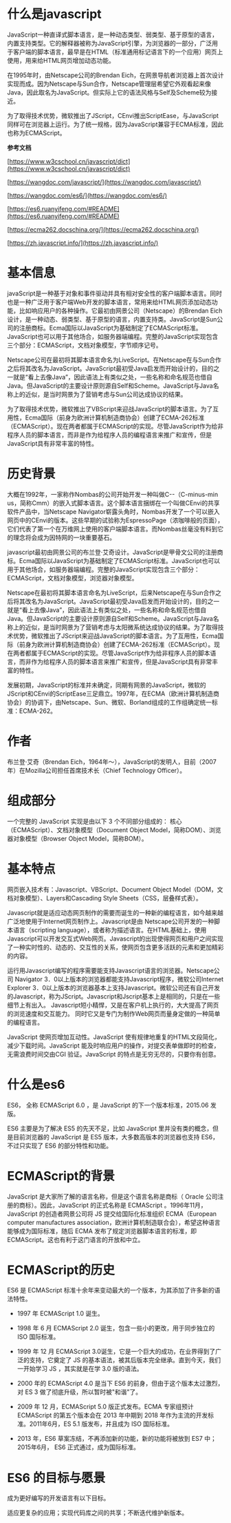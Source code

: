 # 什么是javascript

JavaScript一种直译式脚本语言，是一种动态类型、弱类型、基于原型的语言，内置支持类型。它的解释器被称为JavaScript引擎，为浏览器的一部分，广泛用于客户端的脚本语言，最早是在HTML（标准通用标记语言下的一个应用）网页上使用，用来给HTML网页增加动态功能。

在1995年时，由Netscape公司的Brendan Eich，在网景导航者浏览器上首次设计实现而成。因为Netscape与Sun合作，Netscape管理层希望它外观看起来像Java，因此取名为JavaScript。但实际上它的语法风格与Self及Scheme较为接近。

为了取得技术优势，微软推出了JScript，CEnvi推出ScriptEase，与JavaScript同样可在浏览器上运行。为了统一规格，因为JavaScript兼容于ECMA标准，因此也称为ECMAScript。

**参考文档**

[https://www.w3cschool.cn/javascript/dict](https://www.w3cschool.cn/javascript/dict)

[https://wangdoc.com/javascript/](https://wangdoc.com/javascript/)

[https://wangdoc.com/es6/](https://wangdoc.com/es6/)

[https://es6.ruanyifeng.com/#README](https://es6.ruanyifeng.com/#README)

[https://ecma262.docschina.org/](https://ecma262.docschina.org/)

[https://zh.javascript.info/](https://zh.javascript.info/)

# 基本信息

javaScript是一种基于对象和事件驱动并具有相对安全性的客户端脚本语言。同时也是一种广泛用于客户端Web开发的脚本语言，常用来给HTML网页添加动态功能，比如响应用户的各种操作。它最初由网景公司（Netscape）的Brendan Eich设计，是一种动态、弱类型、基于原型的语言，内置支持类。JavaScript是Sun公司的注册商标。Ecma国际以JavaScript为基础制定了ECMAScript标准。JavaScript也可以用于其他场合，如服务器端编程。完整的JavaScript实现包含三个部分：ECMAScript，文档对象模型，字节顺序记号。

Netscape公司在最初将其脚本语言命名为LiveScript。在Netscape在与Sun合作之后将其改名为JavaScript。JavaScript最初受Java启发而开始设计的，目的之一就是“看上去像Java”，因此语法上有类似之处，一些名称和命名规范也借自Java。但JavaScript的主要设计原则源自Self和Scheme。JavaScript与Java名称上的近似，是当时网景为了营销考虑与Sun公司达成协议的结果。

为了取得技术优势，微软推出了VBScript来迎战JavaScript的脚本语言。为了互用性，Ecma国际（前身为欧洲计算机制造商协会）创建了ECMA-262标准（ECMAScript）。现在两者都属于ECMAScript的实现。尽管JavaScript作为给非程序人员的脚本语言，而非是作为给程序人员的编程语言来推广和宣传，但是JavaScript具有非常丰富的特性。

# 历史背景

大概在1992年，一家称作Nombas的公司开始开发一种叫做C--（C-minus-min us，简称Cmm）的嵌入式脚本语言。这个脚本语言捆绑在一个叫做CEnvi的共享软件产品中，当Netscape Navigator崭露头角时，Nombas开发了一个可以嵌入网页中的CEnvi的版本。这些早期的试验称为EspressoPage（浓咖啡般的页面），它们代表了第一个在万维网上使用的客户端脚本语言。而Nombas丝毫没有料到它的理念将会成为因特网的一块重要基石。

javascript最初由网景公司的布兰登·艾奇设计。JavaScript是甲骨文公司的注册商标。Ecma国际以JavaScript为基础制定了ECMAScript标准。JavaScript也可以用于其他场合，如服务器端编程。完整的JavaScript实现包含三个部分：ECMAScript，文档对象模型，浏览器对象模型。

Netscape在最初将其脚本语言命名为LiveScript，后来Netscape在与Sun合作之后将其改名为JavaScript。JavaScript最初受Java启发而开始设计的，目的之一就是“看上去像Java”，因此语法上有类似之处，一些名称和命名规范也借自Java。但JavaScript的主要设计原则源自Self和Scheme。JavaScript与Java名称上的近似，是当时网景为了营销考虑与太阳微系统达成协议的结果。为了取得技术优势，微软推出了JScript来迎战JavaScript的脚本语言。为了互用性，Ecma国际（前身为欧洲计算机制造商协会）创建了ECMA-262标准（ECMAScript）。现在两者都属于ECMAScript的实现。尽管JavaScript作为给非程序人员的脚本语言，而非作为给程序人员的脚本语言来推广和宣传，但是JavaScript具有非常丰富的特性。

发展初期，JavaScript的标准并未确定，同期有网景的JavaScript，微软的JScript和CEnvi的ScriptEase三足鼎立。1997年，在ECMA（欧洲计算机制造商协会）的协调下，由Netscape、Sun、微软、Borland组成的工作组确定统一标准：ECMA-262。

# 作者

布兰登·艾奇（Brendan Eich，1964年～），JavaScript的发明人，目前（2007年）在Mozilla公司担任首席技术长（Chief Technology Officer）。

# 组成部分

一个完整的 JavaScript 实现是由以下 3 个不同部分组成的：
核心（ECMAScript）、文档对象模型（Document Object Model，简称DOM）、浏览器对象模型（Browser Object Model，简称BOM）。

# 基本特点

网页嵌入技术有：Javascript、VBScript、Document Object Model（DOM，文档对象模型）、Layers和Cascading Style Sheets（CSS，层叠样式表）。

Javascript就是适应动态网页制作的需要而诞生的一种新的编程语言，如今越来越广泛地使用于Internet网页制作上。Javascript是由 Netscape公司开发的一种脚本语言（scripting language），或者称为描述语言。在HTML基础上，使用Javascript可以开发交互式Web网页。Javascript的出现使得网页和用户之间实现了一种实时性的、动态的、交互性的关系，使网页包含更多活跃的元素和更加精彩的内容。

运行用Javascript编写的程序需要能支持Javascript语言的浏览器。Netscape公司 Navigator 3．0以上版本的浏览器都能支持Javascript程序，微软公司Internet Explorer 3．0以上版本的浏览器基本上支持Javascript。微软公司还有自己开发的Javascript，称为JScript。Javascript和Jscript基本上是相同的，只是在一些细节上有出入。 Javascript短小精悍，又是在客户机上执行的，大大提高了网页的浏览速度和交互能力。 同时它又是专门为制作Web网页而量身定做的一种简单的编程语言。

JavaScript 使网页增加互动性。JavaScript 使有规律地重复的HTML文段简化，减少下载时间。JavaScript 能及时响应用户的操作，对提交表单做即时的检查，无需浪费时间交由CGI 验证。JavaScript 的特点是无穷无尽的，只要你有创意。

# 什么是es6

ES6， 全称 ECMAScript 6.0 ，是 JavaScript 的下一个版本标准，2015.06 发版。

ES6 主要是为了解决 ES5 的先天不足，比如 JavaScript 里并没有类的概念，但是目前浏览器的 JavaScript 是 ES5 版本，大多数高版本的浏览器也支持 ES6，不过只实现了 ES6 的部分特性和功能。

# ECMAScript的背景

JavaScript 是大家所了解的语言名称，但是这个语言名称是商标（ Oracle 公司注册的商标）。因此，JavaScript 的正式名称是 ECMAScript 。1996年11月，JavaScript 的创造者网景公司将 JS 提交给国际化标准组织 ECMA（European computer manufactures association，欧洲计算机制造联合会），希望这种语言能够成为国际标准，随后 ECMA 发布了规定浏览器脚本语言的标准，即 ECMAScript。这也有利于这门语言的开放和中立。

# ECMAScript的历史

ES6 是 ECMAScript 标准十余年来变动最大的一个版本，为其添加了许多新的语法特性。

* 1997 年 ECMAScript 1.0 诞生。

* 1998 年 6 月 ECMAScript 2.0 诞生，包含一些小的更改，用于同步独立的 ISO 国际标准。

* 1999 年 12 月 ECMAScript 3.0诞生，它是一个巨大的成功，在业界得到了广泛的支持，它奠定了 JS 的基本语法，被其后版本完全继承。直到今天，我们一开始学习 JS ，其实就是在学 3.0 版的语法。

* 2000 年的 ECMAScript 4.0 是当下 ES6 的前身，但由于这个版本太过激烈，对 ES 3 做了彻底升级，所以暂时被"和谐"了。

* 2009 年 12 月，ECMAScript 5.0 版正式发布。ECMA 专家组预计 ECMAScript 的第五个版本会在 2013 年中期到 2018 年作为主流的开发标准。2011年6月，ES 5.1 版发布，并且成为 ISO 国际标准。

* 2013 年，ES6 草案冻结，不再添加新的功能，新的功能将被放到 ES7 中；2015年6月， ES6 正式通过，成为国际标准。

# ES6 的目标与愿景

成为更好编写的开发语言有以下目标。

适应更复杂的应用；实现代码库之间的共享；不断迭代维护新版本。